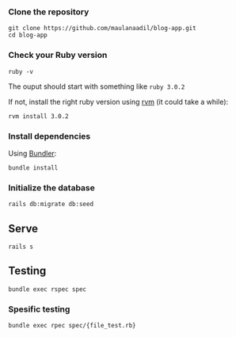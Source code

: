 ### Clone the repository

```shell
git clone https://github.com/maulanaadil/blog-app.git
cd blog-app
```

### Check your Ruby version

```shell
ruby -v
```

The ouput should start with something like `ruby 3.0.2`

If not, install the right ruby version using [rvm](https://www.ruby-lang.org/en/news/2021/07/07/ruby-3-0-2-released/) (it could take a while):

```shell
rvm install 3.0.2
```

### Install dependencies

Using [Bundler](https://github.com/bundler/bundler):

```shell
bundle install
```

### Initialize the database

```shell
rails db:migrate db:seed
```

## Serve

```shell
rails s
```
## Testing

```shell
bundle exec rspec spec
```

### Spesific testing
```shell
bundle exec rpec spec/{file_test.rb}
```
